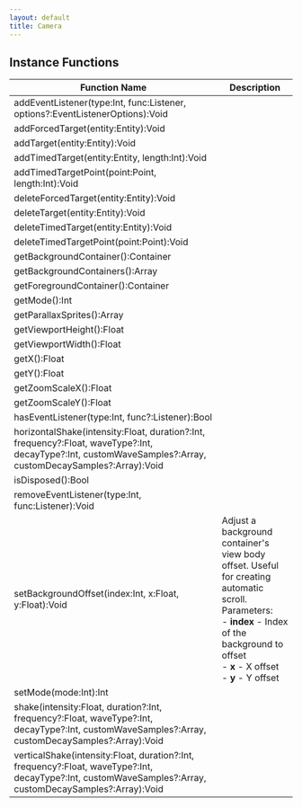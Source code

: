 ```yaml
---
layout: default
title: Camera
---
```


## Instance Functions

| Function Name | Description |
| --------------- | ------------- |
| addEventListener(type:Int, func:Listener, options?:EventListenerOptions):Void |  |
| addForcedTarget(entity:Entity):Void |  |
| addTarget(entity:Entity):Void |  |
| addTimedTarget(entity:Entity, length:Int):Void |  |
| addTimedTargetPoint(point:Point, length:Int):Void |  |
| deleteForcedTarget(entity:Entity):Void |  |
| deleteTarget(entity:Entity):Void |  |
| deleteTimedTarget(entity:Entity):Void |  |
| deleteTimedTargetPoint(point:Point):Void |  |
| getBackgroundContainer():Container |  |
| getBackgroundContainers():Array<Container> |  |
| getForegroundContainer():Container |  |
| getMode():Int |  |
| getParallaxSprites():Array<Sprite> |  |
| getViewportHeight():Float |  |
| getViewportWidth():Float |  |
| getX():Float |  |
| getY():Float |  |
| getZoomScaleX():Float |  |
| getZoomScaleY():Float |  |
| hasEventListener(type:Int, func?:Listener):Bool |  |
| horizontalShake(intensity:Float, duration?:Int, frequency?:Float, waveType?:Int, decayType?:Int, customWaveSamples?:Array<Float>, customDecaySamples?:Array<Float>):Void |  |
| isDisposed():Bool |  |
| removeEventListener(type:Int, func:Listener):Void |  |
| setBackgroundOffset(index:Int, x:Float, y:Float):Void | Adjust a background container's view body offset. Useful for creating automatic scroll.<br>Parameters:<br>- **index** - Index of the background to offset<br>- **x** - X offset<br>- **y** - Y offset |
| setMode(mode:Int):Int |  |
| shake(intensity:Float, duration?:Int, frequency?:Float, waveType?:Int, decayType?:Int, customWaveSamples?:Array<Float>, customDecaySamples?:Array<Float>):Void |  |
| verticalShake(intensity:Float, duration?:Int, frequency?:Float, waveType?:Int, decayType?:Int, customWaveSamples?:Array<Float>, customDecaySamples?:Array<Float>):Void |  |
